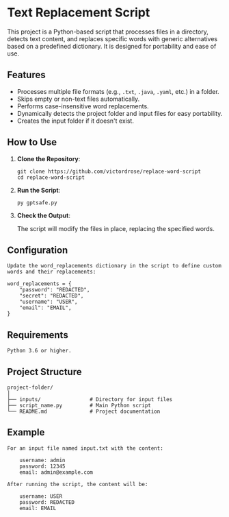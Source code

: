 # Text Replacement Script

This project is a Python-based script that processes files in a directory, detects text content, and replaces specific words with generic alternatives based on a predefined dictionary. It is designed for portability and ease of use.

## Features

- Processes multiple file formats (e.g., `.txt`, `.java`, `.yaml`, etc.) in a folder.
- Skips empty or non-text files automatically.
- Performs case-insensitive word replacements.
- Dynamically detects the project folder and input files for easy portability.
- Creates the input folder if it doesn't exist.

## How to Use

1. **Clone the Repository**:
   ```
   git clone https://github.com/victordrose/replace-word-script
   cd replace-word-script
    ```

2. **Run the Script**:

    ```
    py gptsafe.py
    ```

3. **Check the Output**:

    The script will modify the files in place, replacing the specified words.

## Configuration
    Update the word_replacements dictionary in the script to define custom words and their replacements:

    word_replacements = {
        "password": "REDACTED",
        "secret": "REDACTED",
        "username": "USER",
        "email": "EMAIL",
    }

## Requirements
    Python 3.6 or higher.

## Project Structure

    project-folder/
    │
    ├── inputs/                # Directory for input files
    ├── script_name.py         # Main Python script
    └── README.md              # Project documentation
## Example
    For an input file named input.txt with the content:

        username: admin
        password: 12345 
        email: admin@example.com

    After running the script, the content will be:

        username: USER
        password: REDACTED
        email: EMAIL
